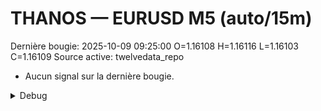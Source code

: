 # THANOS — EURUSD M5 (auto/15m)
Dernière bougie: 2025-10-09 09:25:00  O=1.16108  H=1.16116  L=1.16103  C=1.16109
Source active: twelvedata_repo

- Aucun signal sur la dernière bougie.

<details><summary>Debug</summary>

- TD_API_KEY manquant.

</details>
